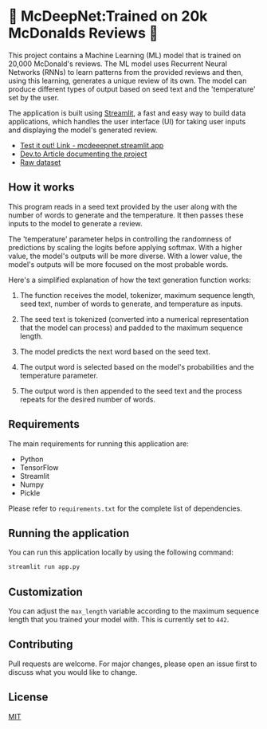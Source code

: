 # 🍔 McDeepNet:Trained on 20k McDonalds Reviews 🍔 

This project contains a Machine Learning (ML) model that is trained on 20,000 McDonald's reviews. The ML model uses Recurrent Neural Networks (RNNs) to learn patterns from the provided reviews and then, using this learning, generates a unique review of its own. The model can produce different types of output based on seed text and the 'temperature' set by the user.

The application is built using [Streamlit](https://streamlit.io), a fast and easy way to build data applications, which handles the user interface (UI) for taking user inputs and displaying the model's generated review. 

- [Test it out! Link - mcdeeepnet.streamlit.app](https://mcdeeepnet.streamlit.app/)
- [Dev.to Article documenting the project](https://dev.to/zanepearton/mcdeepnet-training-tensorflow-on-mcdonalds-reviews-21e)
- [Raw dataset](https://www.kaggle.com/datasets/nelgiriyewithana/mcdonalds-store-reviews)

## How it works

This program reads in a seed text provided by the user along with the number of words to generate and the temperature. It then passes these inputs to the model to generate a review. 

The 'temperature' parameter helps in controlling the randomness of predictions by scaling the logits before applying softmax. With a higher value, the model's outputs will be more diverse. With a lower value, the model's outputs will be more focused on the most probable words.

Here's a simplified explanation of how the text generation function works:

1. The function receives the model, tokenizer, maximum sequence length, seed text, number of words to generate, and temperature as inputs.

2. The seed text is tokenized (converted into a numerical representation that the model can process) and padded to the maximum sequence length.

3. The model predicts the next word based on the seed text.

4. The output word is selected based on the model's probabilities and the temperature parameter. 

5. The output word is then appended to the seed text and the process repeats for the desired number of words.

## Requirements

The main requirements for running this application are:

- Python
- TensorFlow
- Streamlit
- Numpy
- Pickle

Please refer to `requirements.txt` for the complete list of dependencies.

## Running the application

You can run this application locally by using the following command:

```bash
streamlit run app.py
```

## Customization

You can adjust the `max_length` variable according to the maximum sequence length that you trained your model with. This is currently set to `442`.

## Contributing

Pull requests are welcome. For major changes, please open an issue first to discuss what you would like to change.

## License

[MIT](https://choosealicense.com/licenses/mit/)
